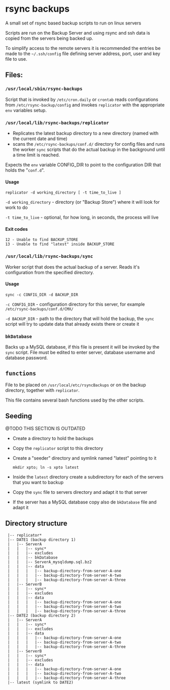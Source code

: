 # rsync backups #

A small set of rsync based backup scripts to run on linux servers

Scripts are run on the Backup Server and using rsync and ssh data is
copied from the servers being backed up.

To simplify access to the remote servers it is recommended the entries
be made to the `~/.ssh/config` file defining server address, port,
user and key file to use.


## Files: ##

### `/usr/local/sbin/rsync-backups` ###

Script that is invoked by `/etc/cron.daily` or `crontab` reads configurations from `/etc/rsync-backup/config` and invokes `replicator` with the appropriate `env` variables setup.

### `/usr/local/lib/rsync-backups/replicator` ###

  * Replicates the latest backup directory to a new directory (named
    with the current date and time)
  * scans the `/etc/rsync-backups/conf.d/` directory for config files
    and runs the worker `sync` scripts that do the actual backup in the
    background until a time limit is reached.

Expects the `env` variable CONFIG_DIR to point to the configuration DIR that
holds the "`conf.d`".

#### Usage

`replicator -d working_directory [ -t time_to_live ]`

  `-d working_directory` - directory (or "Backup Store") where it will
                           look for  work to do

  `-t time_to_live` - optional, for how long, in seconds, the process
                      will live

#### Exit codes

    12 - Unable to find BACKUP_STORE
    13 - Unable to find "latest" inside BACKUP_STORE

### `/usr/local/lib/rsync-backups/sync` ###

Worker script that does the actual backup of a server. Reads it's
configuration from the specified directory.

#### Usage

`sync -c CONFIG_DIR -d BACKUP_DIR`

  `-c CONFIG_DIR` - configuration directory for this server, for example
                   `/etc/rsync-backups/conf.d/CMX/`

  `-d BACKUP_DIR` - path to the directory that will hold the backup, the
                    `sync` script will try to update data that already
                    exists there or create it

### `bkDatabase` ###

Backs up a MySQL database, if this file is present it will be
invoked by the `sync` script. File must be edited to enter server,
database username and database password.

## `functions` ##

File to be placed on `/usr/local/etc/rsyncBackups` or on the backup directory,
together with `replicator`.

This file contains several bash functions used by the other scripts.

## Seeding ##

@TODO THIS SECTION IS OUTDATED

* Create a directory to hold the backups

* Copy the `replicator` script to this directory

* Create a "seeder" directory and symlink named "latest" pointing
  to it

    `mkdir xpto; ln -s xpto latest`

* Inside the `latest` directory create a subdirectory for each of the
  servers that you want to backup

* Copy the `sync` file to servers directory and adapt it to that
  server

* If the server has a MySQL database copy also de `bkDatabase` file
  and adapt it

## Directory structure ##
```
 |-- replicator*
 |-- DATE1 (backup directory 1)
 |   |-- ServerA
 |   |   |-- sync*
 |   |   |-- excludes
 |   |   |-- bkDatabase
 |   |   |-- ServerA_mysqldump.sql.bz2
 |   |   |-- data
 |   |   |   |-- backup-directory-from-server-A-one
 |   |   |   |-- backup-directory-from-server-A-two
 |   |   |   |-- backup-directory-from-server-A-three
 |   |-- ServerB
 |   |   |-- sync*
 |   |   |-- excludes
 |   |   |-- data
 |   |   |   |-- backup-directory-from-server-A-one
 |   |   |   |-- backup-directory-from-server-A-two
 |   |   |   |-- backup-directory-from-server-A-three
 |-- DATE2 (backup directory 2)
 |   |-- ServerA
 |   |   |-- sync*
 |   |   |-- excludes
 |   |   |-- data
 |   |   |   |-- backup-directory-from-server-A-one
 |   |   |   |-- backup-directory-from-server-A-two
 |   |   |   |-- backup-directory-from-server-A-three
 |   |-- ServerB
 |   |   |-- sync*
 |   |   |-- excludes
 |   |   |-- data
 |   |   |   |-- backup-directory-from-server-A-one
 |   |   |   |-- backup-directory-from-server-A-two
 |   |   |   |-- backup-directory-from-server-A-three
 |-- latest (symlink to DATE2)
```
